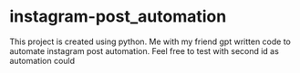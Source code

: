 # instagram-post_automation
This project is created using python. Me with my friend gpt written code to automate instagram post automation. Feel free to test with second id as automation could 
